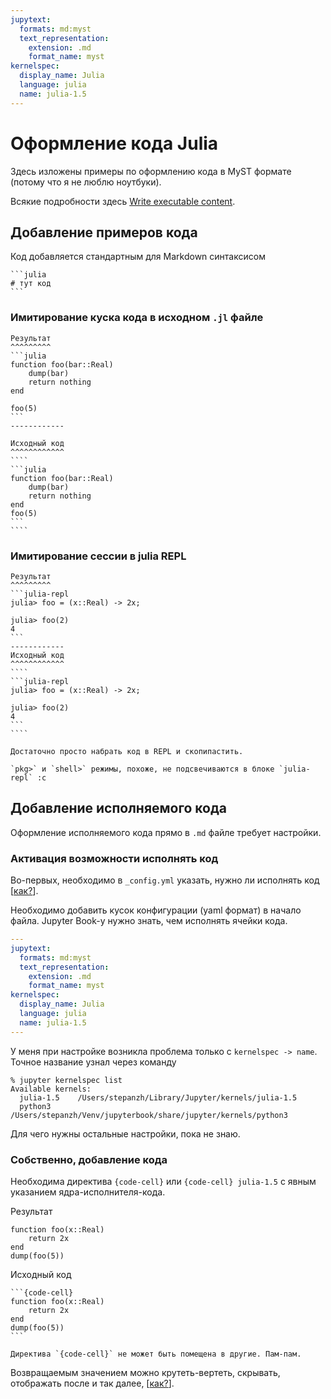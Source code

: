 ```yaml
---
jupytext:
  formats: md:myst
  text_representation:
    extension: .md
    format_name: myst
kernelspec:
  display_name: Julia
  language: julia
  name: julia-1.5
---
```


# Оформление кода Julia

Здесь изложены примеры по оформлению кода в MyST формате (потому что я не люблю ноутбуки).

Всякие подробности здесь [Write executable content](https://jupyterbook.org/content/executable/index.html).

## Добавление примеров кода

Код добавляется стандартным для Markdown синтаксисом

````
```julia
# тут код
```
````

### Имитирование куска кода в исходном `.jl` файле

`````{panels}
Результат
^^^^^^^^^
```julia
function foo(bar::Real)
    dump(bar)
    return nothing
end

foo(5)
```
------------

Исходный код
^^^^^^^^^^^^
````
```julia
function foo(bar::Real)
    dump(bar)
    return nothing
end
foo(5)
```
````
`````

### Имитирование сессии в julia REPL

`````{panels}
Результат
^^^^^^^^^
```julia-repl
julia> foo = (x::Real) -> 2x;

julia> foo(2)
4
```
------------
Исходный код
^^^^^^^^^^^^
````
```julia-repl
julia> foo = (x::Real) -> 2x;

julia> foo(2)
4
```
````
`````

```{tip}
Достаточно просто набрать код в REPL и скопипастить.
```

```{note}
`pkg>` и `shell>` режимы, похоже, не подсвечиваются в блоке `julia-repl` :с
```

## Добавление исполняемого кода

Оформление исполняемого кода прямо в `.md` файле требует настройки.
<!--
Суть её заключается в том, что Jupyter Book-у указывается

- в каком формате исходный файл страницы книги
- на каком языке записан исполняемый код
- в каком формате отобразить результат исполнения
-->

### Активация возможности исполнять код

Во-первых, необходимо в `_config.yml` указать, нужно ли исполнять код [[как?](https://jupyterbook.org/content/execute.html#trigger-notebook-execution)].

Необходимо добавить кусок конфигурации (yaml формат) в начало файла. Jupyter Book-у нужно знать, чем исполнять ячейки кода.

```yaml
---
jupytext:
  formats: md:myst
  text_representation:
    extension: .md
    format_name: myst
kernelspec:
  display_name: Julia
  language: julia
  name: julia-1.5
---
```

У меня при настройке возникла проблема только с `kernelspec -> name`.
Точное название узнал через команду

```console
% jupyter kernelspec list
Available kernels:
  julia-1.5    /Users/stepanzh/Library/Jupyter/kernels/julia-1.5
  python3      /Users/stepanzh/Venv/jupyterbook/share/jupyter/kernels/python3
```

Для чего нужны остальные настройки, пока не знаю.

### Собственно, добавление кода

Необходима директива `{code-cell}` или `{code-cell} julia-1.5` с явным указанием ядра-исполнителя-кода.

Результат

```{code-cell} julia
function foo(x::Real)
    return 2x
end
dump(foo(5))
```

Исходный код

````
```{code-cell}
function foo(x::Real)
    return 2x
end
dump(foo(5))
```
````

```{warning}
Директива `{code-cell}` не может быть помещена в другие. Пам-пам.
```

Возвращаемым значением можно крутеть-вертеть, скрывать, отображать после и так далее, [[как?](https://jupyterbook.org/content/executable/index.html)].
